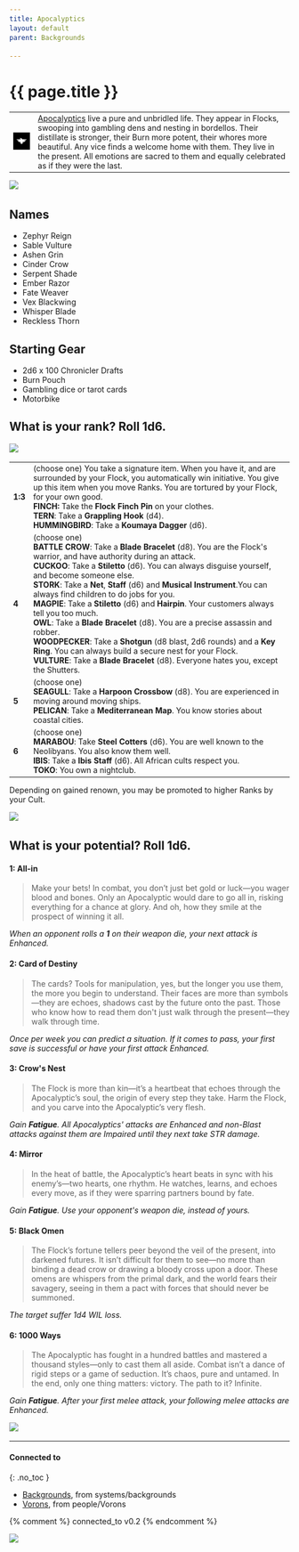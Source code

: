 ```yaml
---
title: Apocalyptics
layout: default
parent: Backgrounds

---
```


# {{ page.title }}

|                                                                                                                   |                                                                                                                                                                                                                                                                                                                                                                                                                    |
| ----------------------------------------------------------------------------------------------------------------- | ------------------------------------------------------------------------------------------------------------------------------------------------------------------------------------------------------------------------------------------------------------------------------------------------------------------------------------------------------------------------------------------------------------------ |
| ![11-CULT-APOCALYPTICS-WHITE-ON-BLACK-320x320](../../imgs/icons/11-CULT-APOCALYPTICS-WHITE-ON-BLACK-320x320.webp) | [Apocalyptics](https://degenesis.com/world/cults/apocalyptics) live a pure and unbridled life. They appear in Flocks, swooping into gambling dens and nesting in bordellos. Their distillate is stronger, their Burn more potent, their whores more beautiful. Any vice finds a welcome home with them. They live in the present. All emotions are sacred to them and equally celebrated as if they were the last. |

![](https://a.storyblok.com/f/72501/2715x3840/8a0617fc38/011-apocalyptics-archetype.jpg)

## Names

- Zephyr Reign
- Sable Vulture
- Ashen Grin
- Cinder Crow
- Serpent Shade
- Ember Razor
- Fate Weaver
- Vex Blackwing
- Whisper Blade
- Reckless Thorn

## Starting Gear

- 2d6 x 100 Chronicler Drafts
- Burn Pouch
- Gambling dice or tarot cards
- Motorbike
## What is your rank? Roll 1d6.

![](https://i.imgur.com/cmR6M9w.png)

|         |                                                                                                                                                                                                                                                                                                                                                                                                                                                                                                                                                                                                                                                                                                                                                                                   |
| ------- | --------------------------------------------------------------------------------------------------------------------------------------------------------------------------------------------------------------------------------------------------------------------------------------------------------------------------------------------------------------------------------------------------------------------------------------------------------------------------------------------------------------------------------------------------------------------------------------------------------------------------------------------------------------------------------------------------------------------------------------------------------------------------------- |
| **1:3** | (choose one) You take a signature item. When you have it, and are surrounded by your Flock, you automatically win initiative. You give up this item when you move Ranks. You are tortured by your Flock, for your own good.<br>**FINCH:** Take the **Flock Finch Pin** on your clothes.<br>**TERN**: Take a **Grappling Hook** (d4).<br>**HUMMINGBIRD**: Take a **Koumaya Dagger** (d6).                                                                                                                                                                                                                                                                                                                                                                                          |
| **4**   | (choose one)<br>**BATTLE CROW**: Take a **Blade Bracelet** (d8). You are the Flock's warrior, and have authority during an attack.<br>**CUCKOO**: Take a **Stiletto** (d6). You can always disguise yourself, and become someone else.<br>**STORK**: Take a **Net**, **Staff** (d6) and **Musical Instrument**.You can always find children to do jobs for you.<br>**MAGPIE**: Take a **Stiletto** (d6) and **Hairpin**. Your customers always tell you too much.<br>**OWL**: Take a **Blade Bracelet** (d8). You are a precise assassin and robber.<br>**WOODPECKER**: Take a **Shotgun** (d8 blast, 2d6 rounds) and a **Key Ring**. You can always build a secure nest for your Flock.<br>**VULTURE**: Take a **Blade Bracelet** (d8). Everyone hates you, except the Shutters. |
| **5**   | (choose one)<br>**SEAGULL**: Take a **Harpoon Crossbow** (d8). You are experienced in moving around moving ships.<br>**PELICAN**: Take a **Mediterranean Map**. You know stories about coastal cities.                                                                                                                                                                                                                                                                                                                                                                                                                                                                                                                                                                            |
| **6**   | (choose one)<br>**MARABOU**: Take **Steel Cotters** (d6). You are well known to the Neolibyans. You also know them well.<br>**IBIS**: Take a **Ibis Staff** (d6). All African cults respect you.<br>**TOKO**: You own a nightclub.                                                                                                                                                                                                                                                                                                                                                                                                                                                                                                                                                |

Depending on gained renown, you may be promoted to higher Ranks by your Cult.

![](https://i.imgur.com/UwaX5aM.png)

## What is your potential? Roll 1d6.

#### 1: All-in

> Make your bets! In combat, you don’t just bet gold or luck—you wager blood and bones. Only an Apocalyptic would dare to go all in, risking everything for a chance at glory. And oh, how they smile at the prospect of winning it all.

*When an opponent rolls a **1** on their weapon die, your next attack is Enhanced.*

#### 2: Card of Destiny

> The cards? Tools for manipulation, yes, but the longer you use them, the more you begin to understand. Their faces are more than symbols—they are echoes, shadows cast by the future onto the past. Those who know how to read them don't just walk through the present—they walk through time.

*Once per week you can predict a situation. If it comes to pass, your first save is successful or have your first attack Enhanced.*

#### 3: Crow's Nest

> The Flock is more than kin—it’s a heartbeat that echoes through the Apocalyptic’s soul, the origin of every step they take. Harm the Flock, and you carve into the Apocalyptic’s very flesh.

*Gain **Fatigue**. All Apocalyptics' attacks are Enhanced and non-Blast attacks against them are Impaired until they next take STR damage.*

#### 4: Mirror

> In the heat of battle, the Apocalyptic’s heart beats in sync with his enemy’s—two hearts, one rhythm. He watches, learns, and echoes every move, as if they were sparring partners bound by fate.

*Gain **Fatigue**. Use your opponent's weapon die, instead of yours.*

#### 5: Black Omen

> The Flock’s fortune tellers peer beyond the veil of the present, into darkened futures. It isn’t difficult for them to see—no more than binding a dead crow or drawing a bloody cross upon a door. These omens are whispers from the primal dark, and the world fears their savagery, seeing in them a pact with forces that should never be summoned.

*The target suffer 1d4 WIL loss.*

#### 6: 1000 Ways

> The Apocalyptic has fought in a hundred battles and mastered a thousand styles—only to cast them all aside. Combat isn’t a dance of rigid steps or a game of seduction. It’s chaos, pure and untamed. In the end, only one thing matters: victory. The path to it? Infinite.

*Gain **Fatigue**. After your first melee attack, your following melee attacks are Enhanced.*

![](https://i.imgur.com/xzyBYri.png)

---
#### Connected to
{: .no_toc }

<!-- QueryToSerialize: LIST without ID "["+ title + "](https://terra-campaigns.github.io/" + regexreplace(file.path, ".md", "") + ")" + ", from " + regexreplace(file.folder, "^[^\/]*\/", "") FROM ([[]]) OR outgoing([[]]) WHERE (file.path != this.file.path AND title != null) SORT file.folder DESC -->
<!-- SerializedQuery: LIST without ID "["+ title + "](https://terra-campaigns.github.io/" + regexreplace(file.path, ".md", "") + ")" + ", from " + regexreplace(file.folder, "^[^\/]*\/", "") FROM ([[]]) OR outgoing([[]]) WHERE (file.path != this.file.path AND title != null) SORT file.folder DESC -->
- [Backgrounds](https://terra-campaigns.github.io/degenesis/systems/backgrounds/index), from systems/backgrounds
- [Vorons](https://terra-campaigns.github.io/degenesis/people/Vorons/index), from people/Vorons
<!-- SerializedQuery END -->


{% comment %}
connected_to v0.2
{% endcomment %}

![](https://img2.storyblok.com/2516x1415/filters:quality(90)/f/72501/2516x1415/42a8f02000/opener-apocalyptics.jpg)
